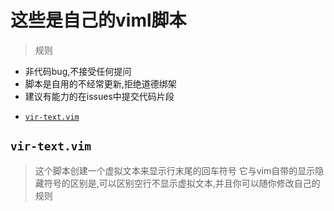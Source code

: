 # 这些是自己的viml脚本

> 规则
- 非代码bug,不接受任何提问
- 脚本是自用的不经常更新,拒绝道德绑架
- 建议有能力的在issues中提交代码片段




<!-- vim-markdown-toc GFM -->

* [`vir-text.vim`](#vir-textvim)

<!-- vim-markdown-toc -->
## `vir-text.vim`
> 这个脚本创建一个虚拟文本来显示行末尾的回车符号
它与vim自带的显示隐藏符号的区别是,可以区别空行不显示虚拟文本,并且你可以随你修改自己的规则
